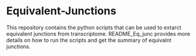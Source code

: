 # Equivalent-Junctions

This repository contains the python scripts that can be used to extarct equivalent junctions from transcriptome. README_Eq_junc provides more details on how to
run the scripts and get the summary of equivalnt junctions.
